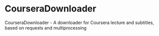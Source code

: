 CourseraDownloader
==================

CourseraDownloader - A downloader for Coursera lecture and subtitles, based on requests and multiprocessing
